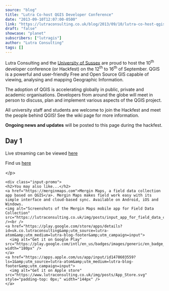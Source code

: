 ```yaml
---
source: "blog"
title: "Lutra Co-host QGIS Developer Conference"
date: "2013-09-10T12:07:00-0500"
link: "https://lutraconsulting.co.uk/blog/2013/09/10/lutra-co-host-qgis-developer-conference/"
draft: "false"
showcase: "planet"
subscribers: ["lutragis"]
author: "Lutra Consulting"
tags: []
---
```


<p>Lutra Consulting and the <a href="http://www.sussex.ac.uk" rel="nofollow" target="_blank">University of Sussex</a> are proud to host the 10<sup>th</sup> developer conference (or Hackfest) on the 12<sup>th</sup> to 16<sup>th</sup> of September. QGIS is a powerful and user-friendly Free and Open Source GIS capable of viewing, analysing and mapping Geographic Information.</p>

<!-- more -->

<p>The adoption of QGIS is accelerating globally in public, private and academic organisations. Developers from around the globe will meet in person to discuss, plan and implement various aspects of the QGIS project.</p>

<p>All university staff and students are welcome to join the Hackfest and meet the people behind QGIS! See the wiki page for more information.</p>

<p><strong>Ongoing news and updates</strong> will be posted to this page during the hackfest.</p>

<h2>Day 1 </h2>
<p>Live streaming can be viewed <a href="http://www.ustream.tv/channel/qgis-hackfest" rel="nofollow" target="_blank">here</a></p>
<p>Find us <a href="http://goo.gl/McTXPg" rel="nofollow" target="_blank">here</a></p>
<p>&lt;/p&gt;</p>

    <div class="input-promo">
    <h2>You may also like...</h2>
    <a href="https://merginmaps.com">Mergin Maps, a field data collection app based on QGIS</a>. Mergin Maps makes field work easy with its simple interface and cloud-based sync. Available on Android, iOS and Windows.
    <img alt="Screenshots of the Mergin Maps mobile app for Field Data Collection" src="https://lutraconsulting.co.uk/img/posts/input_app_for_field_data_collection.jpg" /><br />
    <a href="https://play.google.com/store/apps/details?id=uk.co.lutraconsulting&amp;utm_source=lutra-atom&amp;utm_medium=lutra-blog-footer&amp;utm_campaign=input">
      <img alt="Get it on Google Play" src="https://play.google.com/intl/en_us/badges/images/generic/en_badge_web_generic.png" width="180px" />
    </a>
    <a href="https://apps.apple.com/us/app/input/id1478603559?ls=1&amp;utm_source=lutra-atom&amp;utm_medium=lutra-blog-footer&amp;utm_campaign=input">
      <img alt="Get it on Apple store" src="https://www.lutraconsulting.co.uk/img/posts/App_Store.svg" style="padding-top: 0px;" width="144px" />
    </a>
  </div>
